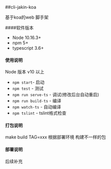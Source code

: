 ##cli-jakin-koa

基于koa的web 脚手架

####软件版本

- Node 10.16.3+
- npm 5+
- typescript 3.6+

#### 使用说明
Node 版本 v10 以上
- `npm start`- 启动
- `npm test` - 测试
- `npm run serve-ts` - 调试(修改后台自动重启)
- `npm run build-ts` - 编译
- `npm watch-ts` - 自动编译
- `npm tslint` - tslint格式检查

#### 打包说明

make build TAG=xxx 根据部署环境 构建不一样的包


#### 部署说明
后续补充

